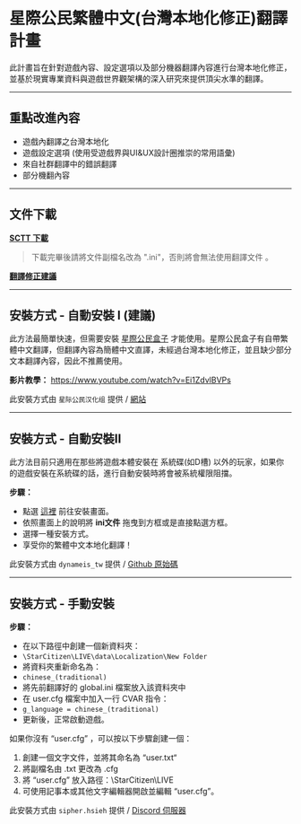 # 星際公民繁體中文(台灣本地化修正)翻譯計畫
此計畫旨在針對遊戲內容、設定選項以及部分機器翻譯內容進行台灣本地化修正，並基於現實專業資料與遊戲世界觀架構的深入研究來提供頂尖水準的翻譯。

--------------------------------------------------

## **重點改進內容**
- 遊戲內翻譯之台灣本地化
- 遊戲設定選項 (使用受遊戲界與UI&UX設計圈推崇的常用語彙)
- 來自社群翻譯中的錯誤翻譯
- 部分機翻內容

--------------------------------------------------

## **文件下載**
[**SCTT 下載**](https://sctranslator.danidomen.com/download?locale=cn_traditional&hash=4ff20a445456db1ef318f3b1c000b481)
> 下載完畢後請將文件副檔名改為 ".ini"，否則將會無法使用翻譯文件 。

[**翻譯修正建議**](https://forms.gle/ThwfANhAvqo2NbfE8)

--------------------------------------------------

## **安裝方式** - 自動安裝 I (建議)
此方法最簡單快速，但需要安裝 [星際公民盒子](https://ref.gamer.com.tw/redir.php?url=https%3A%2F%2Fjihulab.com%2FStarCitizenCN_Community%2FStarCitizenDoctor%2F-%2Freleases) 才能使用。星際公民盒子有自帶繁體中文翻譯，但翻譯內容為簡體中文直譯，未經過台灣本地化修正，並且缺少部分文本翻譯內容，因此不推薦使用。

**影片教學：**
https://www.youtube.com/watch?v=Ei1ZdvlBVPs

此安裝方式由 `星际公民汉化组` 提供 / [網站](https://ref.gamer.com.tw/redir.php?url=https%3A%2F%2Fwww.starcitizenzw.com%2F)

--------------------------------------------------

## **安裝方式** - 自動安裝II
此方法目前只適用在那些將遊戲本體安裝在 系統碟(如D槽) 以外的玩家，如果你的遊戲安裝在系統碟的話，進行自動安裝時將會被系統權限阻擋。

**步驟：**
- 點選 [這裡](https://hsinyu-chen.github.io/SC-localization-installer/public/) 前往安裝畫面。
- 依照畫面上的說明將 **ini文件** 拖曳到方框或是直接點選方框。
- 選擇一種安裝方式。
- 享受你的繁體中文本地化翻譯！

此安裝方式由 `dynameis_tw` 提供 / [Github 原始碼](https://github.com/hsinyu-chen/SC-localization-installer)

--------------------------------------------------

## **安裝方式** - 手動安裝

**步驟：**
- 在以下路徑中創建一個新資料夾：
 - `\StarCitizen\LIVE\data\Localization\New Folder`
- 將資料夾重新命名為：
 - `chinese_(traditional)`
- 將先前翻譯好的 global.ini 檔案放入該資料夾中
- 在 user.cfg 檔案中加入一行 CVAR 指令：
 - `g_language = chinese_(traditional)`
- 更新後，正常啟動遊戲。

如果你沒有 “user.cfg” ，可以按以下步驟創建一個：
1. 創建一個文字文件，並將其命名為 “user.txt“ 
2. 將副檔名由 .txt 更改為 .cfg
3. 將 “user.cfg” 放入路徑：\StarCitizen\LIVE
4. 可使用記事本或其他文字編輯器開啟並編輯 “user.cfg”。


此安裝方式由 `sipher.hsieh` 提供 / [Discord 伺服器](https://discord.com/channels/843863687844200488/1168098715525976094)
